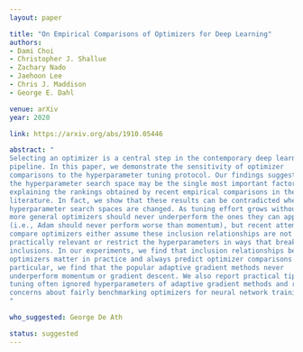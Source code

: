 ```yaml
---
layout: paper

title: "On Empirical Comparisons of Optimizers for Deep Learning"
authors:
- Dami Choi
- Christopher J. Shallue
- Zachary Nado
- Jaehoon Lee
- Chris J. Maddison
- George E. Dahl

venue: arXiv
year: 2020

link: https://arxiv.org/abs/1910.05446

abstract: "
Selecting an optimizer is a central step in the contemporary deep learning
pipeline. In this paper, we demonstrate the sensitivity of optimizer
comparisons to the hyperparameter tuning protocol. Our findings suggest that
the hyperparameter search space may be the single most important factor
explaining the rankings obtained by recent empirical comparisons in the
literature. In fact, we show that these results can be contradicted when
hyperparameter search spaces are changed. As tuning effort grows without bound,
more general optimizers should never underperform the ones they can approximate
(i.e., Adam should never perform worse than momentum), but recent attempts to
compare optimizers either assume these inclusion relationships are not
practically relevant or restrict the hyperparameters in ways that break the
inclusions. In our experiments, we find that inclusion relationships between
optimizers matter in practice and always predict optimizer comparisons. In 
particular, we find that the popular adaptive gradient methods never
underperform momentum or gradient descent. We also report practical tips around
tuning often ignored hyperparameters of adaptive gradient methods and raise
concerns about fairly benchmarking optimizers for neural network training. 
"

who_suggested: George De Ath

status: suggested
---
```

